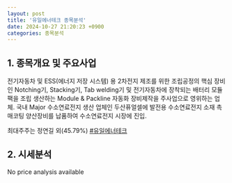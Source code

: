 ```yaml
---
layout: post
title: '유일에너테크 종목분석'
date: 2024-10-27 21:20:23 +0900
categories: 종목분석
---
```


## 1. 종목개요 및 주요사업

전기자동차 및 ESS(에너지 저장 시스템) 용 2차전지 제조를 위한 조립공정의 핵심 장비인 Notching기, Stacking기, Tab welding기 및 전기자동차에 장착되는 배터리 모듈 팩을 조립 생산하는 Module & Packline 자동화 장비제작을 주사업으로 영위하는 업체. 국내 Major 수소연료전지 생산 업체인 두산퓨얼셀에 발전용 수소연료전지 소재 촉매코팅 양산장비를 납품하여 수소연료전지 시장에 진입.

최대주주는 정연길 외(45.79%)
[#유일에너테크](#)

## 2. 시세분석

No price analysis available
